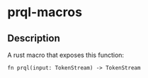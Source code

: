 # prql-macros

## Description

A rust macro that exposes this function:

`fn prql(input: TokenStream) -> TokenStream `
